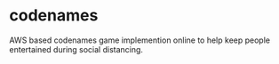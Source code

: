 # codenames
AWS based codenames game implemention online to help keep people entertained during social distancing.
